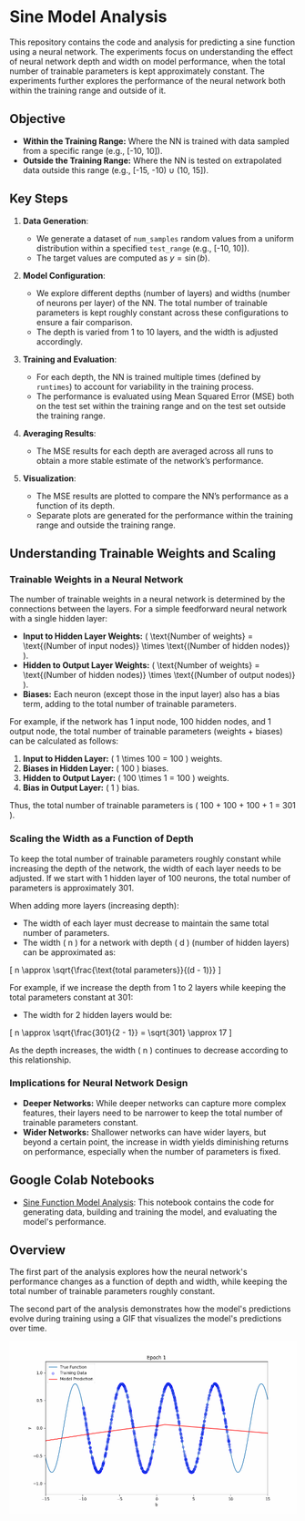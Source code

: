 # Sine Model Analysis

This repository contains the code and analysis for predicting a sine function using a neural network. The experiments focus on understanding the effect of neural network depth and width on model performance, when the total number of trainable parameters is kept approximately constant. The experiments further explores the performance of the neural network both within the training range and outside of it.

## Objective
- **Within the Training Range:** Where the NN is trained with data sampled from a specific range (e.g., [-10, 10]).
- **Outside the Training Range:** Where the NN is tested on extrapolated data outside this range (e.g., [-15, -10) ∪ (10, 15]).

## Key Steps

1. **Data Generation**:
   - We generate a dataset of `num_samples` random values from a uniform distribution within a specified `test_range` (e.g., [-10, 10]).
   - The target values are computed as $y = \sin(b)$.

2. **Model Configuration**:
   - We explore different depths (number of layers) and widths (number of neurons per layer) of the NN. The total number of trainable parameters is kept roughly constant across these configurations to ensure a fair comparison.
   - The depth is varied from 1 to 10 layers, and the width is adjusted accordingly.

3. **Training and Evaluation**:
   - For each depth, the NN is trained multiple times (defined by `runtimes`) to account for variability in the training process.
   - The performance is evaluated using Mean Squared Error (MSE) both on the test set within the training range and on the test set outside the training range.

4. **Averaging Results**:
   - The MSE results for each depth are averaged across all runs to obtain a more stable estimate of the network’s performance.

5. **Visualization**:
   - The MSE results are plotted to compare the NN’s performance as a function of its depth.
   - Separate plots are generated for the performance within the training range and outside the training range.


## Understanding Trainable Weights and Scaling

### Trainable Weights in a Neural Network

The number of trainable weights in a neural network is determined by the connections between the layers. For a simple feedforward neural network with a single hidden layer:
- **Input to Hidden Layer Weights:** \( \text{Number of weights} = \text{(Number of input nodes)} \times \text{(Number of hidden nodes)} \).
- **Hidden to Output Layer Weights:** \( \text{Number of weights} = \text{(Number of hidden nodes)} \times \text{(Number of output nodes)} \).
- **Biases:** Each neuron (except those in the input layer) also has a bias term, adding to the total number of trainable parameters.

For example, if the network has 1 input node, 100 hidden nodes, and 1 output node, the total number of trainable parameters (weights + biases) can be calculated as follows:

1. **Input to Hidden Layer:** \( 1 \times 100 = 100 \) weights.
2. **Biases in Hidden Layer:** \( 100 \) biases.
3. **Hidden to Output Layer:** \( 100 \times 1 = 100 \) weights.
4. **Bias in Output Layer:** \( 1 \) bias.

Thus, the total number of trainable parameters is \( 100 + 100 + 100 + 1 = 301 \).

### Scaling the Width as a Function of Depth

To keep the total number of trainable parameters roughly constant while increasing the depth of the network, the width of each layer needs to be adjusted. If we start with 1 hidden layer of 100 neurons, the total number of parameters is approximately 301.

When adding more layers (increasing depth):
- The width of each layer must decrease to maintain the same total number of parameters.
- The width \( n \) for a network with depth \( d \) (number of hidden layers) can be approximated as:

\[ n \approx \sqrt{\frac{\text{total parameters}}{(d - 1)}} \]

For example, if we increase the depth from 1 to 2 layers while keeping the total parameters constant at 301:
- The width for 2 hidden layers would be:

\[ n \approx \sqrt{\frac{301}{2 - 1}} = \sqrt{301} \approx 17 \]

As the depth increases, the width \( n \) continues to decrease according to this relationship.

### Implications for Neural Network Design
- **Deeper Networks:** While deeper networks can capture more complex features, their layers need to be narrower to keep the total number of trainable parameters constant.
- **Wider Networks:** Shallower networks can have wider layers, but beyond a certain point, the increase in width yields diminishing returns on performance, especially when the number of parameters is fixed.


## Google Colab Notebooks
- [Sine Function Model Analysis](sine_model_analysis.ipynb): This notebook contains the code for generating data, building and training the model, and evaluating the model's performance.

## Overview
The first part of the analysis explores how the neural network's performance changes as a function of depth and width, while keeping the total number of trainable parameters roughly constant.

The second part of the analysis demonstrates how the model's predictions evolve during training using a GIF that visualizes the model's predictions over time.

![Training Progress](training_progress_5_8.gif)
